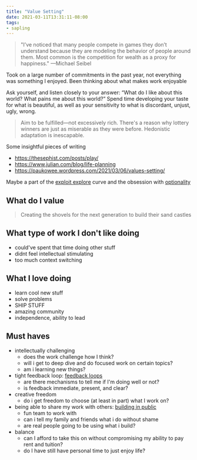 ```yaml
---
title: "Value Setting"
date: 2021-03-11T13:31:11-08:00
tags:
- sapling
---
```


> "I’ve noticed that many people compete in games they don’t understand because they are modeling the behavior of people around them. Most common is the competition for wealth as a proxy for happiness." —Michael Seibel

Took on a large number of commitments in the past year, not everything was something I enjoyed. Been thinking about what makes work enjoyable 

 Ask yourself, and listen closely to your answer: “What do I like about this world? What pains me about this world?” Spend time developing your taste for what is beautiful, as well as your sensitivity to what is discordant, unjust, ugly, wrong.
 
 > Aim to be fulfilled—not excessively rich. There's a reason why lottery winners are just as miserable as they were before. Hedonistic adaptation is inescapable.

Some insightful pieces of writing
* https://thesephist.com/posts/play/
* https://www.julian.com/blog/life-planning
* https://paukowee.wordpress.com/2021/03/06/values-setting/

Maybe a part of the [exploit explore](thoughts/exploit%20explore.md) curve and the obsession with [optionality](thoughts/optionality.md)

## What do I value

> Creating the shovels for the next generation to build their sand castles

## What type of work I don't like doing
  * could've spent that time doing other stuff
  * didnt feel intellectual stimulating
  * too much context switching

## What I love doing
  * learn cool new stuff
  * solve problems
  * SHIP STUFF
  * amazing community
  * independence, ability to lead

## Must haves
* intellectually challenging
  * does the work challenge how I think?
  * will i get to deep dive and do focused work on certain topics?
  * am i learning new things?
* tight feedback loop: [feedback loops](thoughts/feedback%20loops.md)
  * are there mechanisms to tell me if I'm doing well or not?
  * is feedback immediate, present, and clear?
* creative freedom
  * do i get freedom to choose (at least in part) what I work on?
* being able to share my work with others: [building in public](thoughts/building%20in%20public.md)
  * fun team to work with
  * can i tell my family and friends what i do without shame
  * are real people going to be using what i build?
* balance
  * can I afford to take this on without compromising my ability to pay rent and tuition?
  * do I have still have personal time to just enjoy life?
  